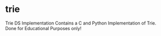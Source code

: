 # trie
Trie DS Implementation
Contains a C and Python Implementation of Trie.
Done for Educational Purposes only! 
